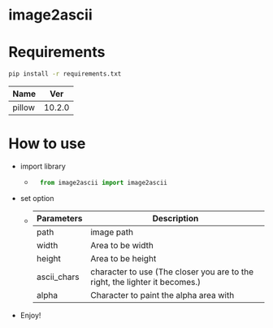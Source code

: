 image2ascii
===========
# Requirements
```bash
pip install -r requirements.txt
```

| Name   | Ver    |
|--------|--------|
| pillow | 10.2.0 |
# How to use
* import library
  * ```python
      from image2ascii import image2ascii
    ```
* set option
  * | Parameters  | Description                                                                 |
    |-------------|-----------------------------------------------------------------------------|
    | path        | image path                                                                  |
    | width       | Area to be width                                                            |
    | height      | Area to be height                                                           |
    | ascii_chars | character to use (The closer you are to the right, the lighter it becomes.) |
    | alpha       | Character to paint the alpha area with                                      |
* Enjoy!